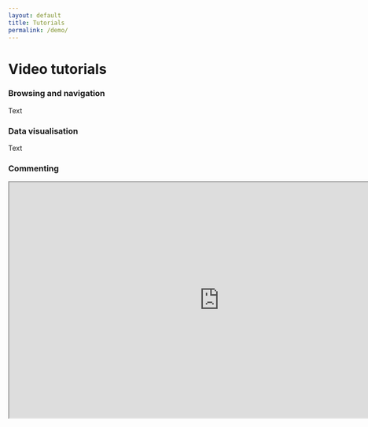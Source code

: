 ```yaml
---
layout: default
title: Tutorials
permalink: /demo/
---
```


# Video tutorials

### Browsing and navigation

Text

### Data visualisation

Text

### Commenting

<iframe width="853" height="480"
src="https://www.youtube.com/embed/4kYkC9DoCow?rel=0&amp;modestbranding=1">
</iframe>




